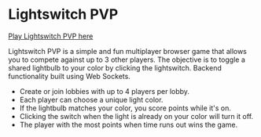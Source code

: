# Lightswitch PVP

[Play Lightswitch PVP here](https://dannbarr.dev/app/lightswitchpvp/)

Lightswitch PVP is a simple and fun multiplayer browser game that allows you to compete against up to 3 other players. The objective is to toggle a shared lightbulb to your color by clicking the lightswitch. Backend functionality built using Web Sockets.

- Create or join lobbies with up to 4 players per lobby.
- Each player can choose a unique light color.
- If the lightbulb matches your color, you score points while it's on.
- Clicking the switch when the light is already on your color will turn it off.
- The player with the most points when time runs out wins the game.
